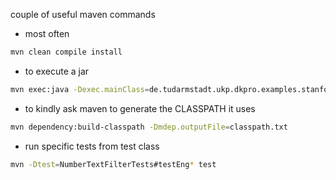 couple of useful maven commands

* most often
```bash
mvn clean compile install
```
* to execute a jar
```bash
mvn exec:java -Dexec.mainClass=de.tudarmstadt.ukp.dkpro.examples.stanfordcorecomponents.StanfordCoreComponents
```
* to kindly ask maven to generate the CLASSPATH it uses
```bash
mvn dependency:build-classpath -Dmdep.outputFile=classpath.txt
```
* run specific tests from test class
```bash
mvn -Dtest=NumberTextFilterTests#testEng* test 
```
